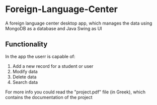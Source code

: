 
# Foreign-Language-Center
A foreign language center desktop app, which manages the data using MongoDB as a database and Java Swing as UI

## Functionality

In the app the userr is capable of:

1) Add a new record for a student or user
2) Modify data
3) Delete data
4) Search data

For more info you could read the "project.pdf" file (in Greek), which contains the documentation of the project


